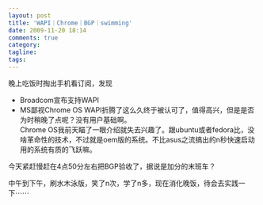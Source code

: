 ```yaml
---
layout: post
title: 'WAPI｜Chrome｜BGP｜swimming'
date: 2009-11-20 18:14
comments: true
category: 
tagline: 
tags:
---
```

    

晚上吃饭时掏出手机看订阅，发现  

  * Broadcom宣布支持WAPI
  * MS鄙视Chrome OS
WAPI折腾了这么久终于被认可了，值得高兴，但是是否为时稍晚了点呢？没有用户基础啊。  
Chrome OS我前天瞄了一眼介绍就失去兴趣了。跟ubuntu或者fedora比，没啥革命性的技术，不过就是oem版的系统。不比asus之流搞出的n秒快速启动用的系统有质的飞跃嘛。  
  
今天紧赶慢赶在4点50分左右把BGP验收了，据说是加分的末班车？  
  
中午到下午，刷水木泳版，笑了n次，学了n多，现在消化晚饭，待会去实践一下⋯⋯  

